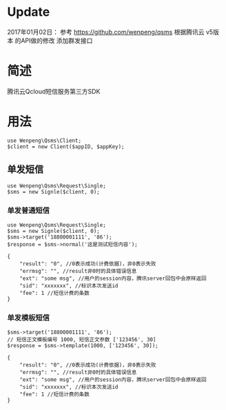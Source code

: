 # Update
2017年01月02日：
参考 https://github.com/wenpeng/qsms
根据腾讯云 v5版本 的API做的修改
添加群发接口

# 简述
腾讯云Qcloud短信服务第三方SDK

# 用法
```
use Wenpeng\Qsms\Client;
$client = new Client($appID, $appKey);
```

## 单发短信
```
use Wenpeng\Qsms\Request\Single;
$sms = new Signle($client, 0);
```

### 单发普通短信
```
use Wenpeng\Qsms\Request\Single;
$sms = new Signle($client, 0);
$sms->target('18800001111', '86');
$response = $sms->normal('这是测试短信内容');
```
```
{ 
    "result": "0", //0表示成功(计费依据)，非0表示失败
    "errmsg": "", //result非0时的具体错误信息
    "ext": "some msg", //用户的session内容，腾讯server回包中会原样返回
    "sid": "xxxxxxx", //标识本次发送id
    "fee": 1 //短信计费的条数
}
```

### 单发模板短信
```
$sms->target('18800001111', '86');
// 短信正文模板编号 1000, 短信正文参数 ['123456', 30]
$response = $sms->template(1000, ['123456', 30]);
```
```
{ 
    "result": "0", //0表示成功(计费依据)，非0表示失败
    "errmsg": "", //result非0时的具体错误信息
    "ext": "some msg", //用户的session内容，腾讯server回包中会原样返回
    "sid": "xxxxxxx", //标识本次发送id
    "fee": 1 //短信计费的条数
}
```